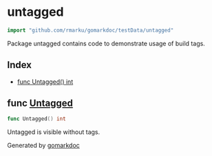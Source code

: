 <!-- Code generated by gomarkdoc. DO NOT EDIT -->

# untagged

```go
import "github.com/rmarku/gomarkdoc/testData/untagged"
```

Package untagged contains code to demonstrate usage of build tags.

## Index

- [func Untagged() int](#Untagged)

<a name="Untagged"></a>

## func [Untagged](https://github.com/rmarku/gomarkdoc/blob/master/testData/untagged/untagged.go#L5)

```go
func Untagged() int
```

Untagged is visible without tags.

Generated by [gomarkdoc](https://github.com/rmarku/gomarkdoc)
